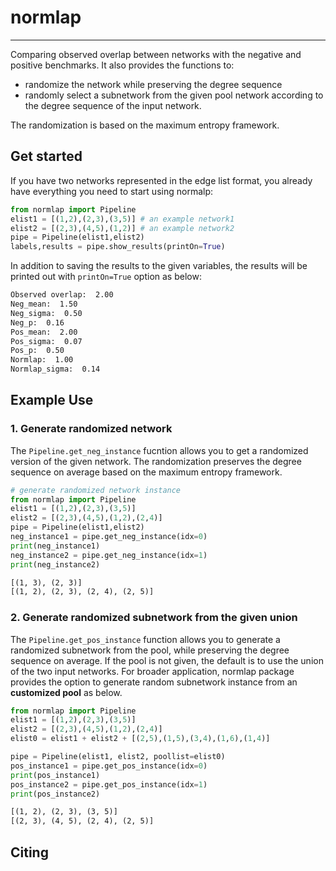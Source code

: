 # normlap
---
Comparing observed overlap between networks with the negative and positive benchmarks. It also provides the functions to:

- randomize the network while preserving the degree sequence
- randomly select a subnetwork from the given pool network according to the degree sequence of the input network.

The randomization is based on the maximum entropy framework.

## Get started
If you have two networks represented in the edge list format, you already have everything you need to start using normalp:

```python
from normlap import Pipeline
elist1 = [(1,2),(2,3),(3,5)] # an example network1
elist2 = [(2,3),(4,5),(1,2)] # an example network2
pipe = Pipeline(elist1,elist2)
labels,results = pipe.show_results(printOn=True)

```

In addition to saving the results to the given variables, the results will be printed out with `printOn=True` option as below:

```html
Observed overlap:  2.00
Neg_mean:  1.50
Neg_sigma:  0.50
Neg_p:  0.16
Pos_mean:  2.00
Pos_sigma:  0.07
Pos_p:  0.50
Normlap:  1.00
Normlap_sigma:  0.14
```



## Example Use

### 1. Generate randomized network

The `Pipeline.get_neg_instance`  fucntion allows you to get a randomized version of the given network. The randomization preserves the degree sequence on average based on the maximum entropy framework.

```python
# generate randomized network instance
from normlap import Pipeline
elist1 = [(1,2),(2,3),(3,5)]
elist2 = [(2,3),(4,5),(1,2),(2,4)]
pipe = Pipeline(elist1,elist2)
neg_instance1 = pipe.get_neg_instance(idx=0)
print(neg_instance1)
neg_instance2 = pipe.get_neg_instance(idx=1)
print(neg_instance2)
```

```html
[(1, 3), (2, 3)]
[(1, 2), (2, 3), (2, 4), (2, 5)]
```



### 2. Generate randomized subnetwork from the given union

The `Pipeline.get_pos_instance` function allows you to generate a randomized subnetwork from the pool, while preserving the degree sequence on average. If the pool is not given, the default is to use the union of the two input networks. For broader application, normlap package provides the option to generate random subnetwork instance from an **customized pool** as below.

```python
from normlap import Pipeline
elist1 = [(1,2),(2,3),(3,5)]
elist2 = [(2,3),(4,5),(1,2),(2,4)]
elist0 = elist1 + elist2 + [(2,5),(1,5),(3,4),(1,6),(1,4)]

pipe = Pipeline(elist1, elist2, poollist=elist0)
pos_instance1 = pipe.get_pos_instance(idx=0)
print(pos_instance1)
pos_instance2 = pipe.get_pos_instance(idx=1)
print(pos_instance2)
```

```html
[(1, 2), (2, 3), (3, 5)]
[(2, 3), (4, 5), (2, 4), (2, 5)]
```



## Citing

